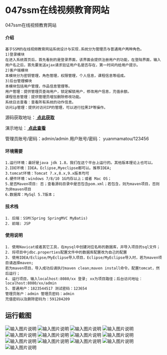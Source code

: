 # 047ssm在线视频教育网站
047ssm在线视频教育网站


#### 介绍
````
基于SSM的在线视频教育网站系统设计与实现.系统分为管理员与普通用户两种角色。
1)登录模块
在进入系统首页后，首先看到的是登录界面，该界面会提供注册用户的功能，在登陆界面，输入用户名之后，首先要发送ajax请求验证用户名是否存在，第一时间内给用户提示。
2)客户端模块
本模块分为密钥管理，角色管理，权限管理，个人信息，课程信息等组成。
3)后台管理模块
本模块包括用户管理，作品信息管理等。 
用户管理：提供管理员查询用户，锁定解锁用户，修改用户信息，充值余额。 
课程信息管理：提供管理员增加删除修改功能。 
系统日志查看：查看所有系统的动作信息。 
访问ip管理：提供对访问IP的管理，可以进行拉黑IP等操作。
````
源码获取地址：[ **点此获取** ](http://www.shuyue.fun/?type=productinfo&id=148)

演示地址：[ **点此查看** ](http://www.csbishe.cn:15038/mooc/)

管理员账号/密码：admin/admin
用户账号/密码： yuanmamatou/123456

#### 环境需要
```
1.运行环境：最好是java jdk 1.8，我们在这个平台上运行的。其他版本理论上也可以。
2.IDE环境：IDEA，Eclipse,Myeclipse都可以。推荐IDEA;
3.tomcat环境：Tomcat 7.x,8.x,9.x版本均可
4.硬件环境：windows 7/8/10 1G内存以上；或者 Mac OS；
5.是否Maven项目: 否；查看源码目录中是否包含pom.xml；若包含，则为maven项目，否则为非maven项目
6.数据库：MySql 5.7版本；
```

#### 技术栈
```
1. 后端：SSM(Spring SpringMVC MyBatis)
2. 前端: JSP
```

#### 使用说明
```
1. 使用Navicat或者其它工具，在mysql中创建对应名称的数据库，并导入项目的sql文件；
2. 将项目中jdbc.properties配置文件中的数据库配置改为自己的配置
3. 使用IDEA/Eclipse/MyEclipse导入项目，Eclipse/MyEclipse导入时，若为maven项目请选择maven;
若为maven项目，导入成功后请执行maven clean;maven install命令，配置tomcat，然后运行；
4. 运行项目，输入localhost:8080/xx 登录; xx为项目路径；后台访问地址：localhost:8080/xx/admin
5. 普通用户：1823544517 测试密码：123654
管理员账户：admin 管理员密码：admin
充值密码以及删除密码为：591284209
```
## 运行截图
![输入图片说明](https://images.gitee.com/uploads/images/2021/0315/104743_b005d9b8_863230.png "屏幕截图.png")
![输入图片说明](https://images.gitee.com/uploads/images/2021/0315/105052_fc0614f5_863230.png "屏幕截图.png")
![输入图片说明](https://images.gitee.com/uploads/images/2021/0315/105103_da7f511b_863230.png "屏幕截图.png")
![输入图片说明](https://images.gitee.com/uploads/images/2021/0315/105113_bf83b2d4_863230.png "屏幕截图.png")
![输入图片说明](https://images.gitee.com/uploads/images/2021/0315/105124_b19f35d6_863230.png "屏幕截图.png")
![输入图片说明](https://images.gitee.com/uploads/images/2021/0315/105134_73363dbb_863230.png "屏幕截图.png")
![输入图片说明](https://images.gitee.com/uploads/images/2021/0315/105147_18d64fab_863230.png "屏幕截图.png")
![输入图片说明](https://images.gitee.com/uploads/images/2021/0315/105156_4a246094_863230.png "屏幕截图.png")
![输入图片说明](https://images.gitee.com/uploads/images/2021/0315/105205_d74e210b_863230.png "屏幕截图.png")
![输入图片说明](https://images.gitee.com/uploads/images/2021/0315/105215_a8098787_863230.png "屏幕截图.png")
![输入图片说明](https://images.gitee.com/uploads/images/2021/0315/105225_8afc1027_863230.png "屏幕截图.png")
![输入图片说明](https://images.gitee.com/uploads/images/2021/0315/105237_95170844_863230.png "屏幕截图.png")
![输入图片说明](https://images.gitee.com/uploads/images/2021/0315/105247_6f53c0ff_863230.png "屏幕截图.png")

